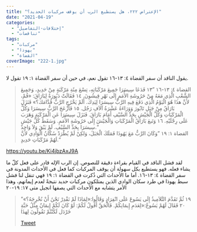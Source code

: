 ```yaml
---
title: "الإعتراض ٢٢٢، هل يستطيع الرب أن يوقف مركبات الحديد؟"
date: "2021-04-19"
categories: 
  - "إختلافات-التفاصيل"
  - "تناقضات"
tags: 
  - "مركبات"
  - "يهوذا"
  - "القضاة"
coverImage: "222-1.jpg"
---
```


يقول الناقد أن سفر القضاة ٤: ١٣-١٦ تقول نعم، في حين أن سفر القضاة ١: ١٩ تقول لا.

> القضاة ٤: ١٣-١٦ ”١٣ فَدَعَا سِيسَرَا جَمِيعَ مَرْكَبَاتِهِ، تِسْعَ مِئَةِ مَرْكَبَةٍ مِنْ حَدِيدٍ، وَجَمِيعَ الشَّعْبِ الَّذِي مَعَهُ مِنْ حَرُوشَةِ الأُمَمِ إِلَى نَهْرِ قِيشُونَ. ١٤ فَقَالَتْ دَبُورَةُ لِبَارَاقَ: «قُمْ، لأَنَّ هذَا هُوَ الْيَوْمُ الَّذِي دَفَعَ فِيهِ الرَّبُّ سِيسَرَا لِيَدِكَ. أَلَمْ يَخْرُجِ الرَّبُّ قُدَّامَكَ؟» فَنَزَلَ بَارَاقُ مِنْ جَبَلِ تَابُورَ وَوَرَاءَهُ عَشْرَةُ آلاَفِ رَجُل. ١٥ فَأَزْعَجَ الرَّبُّ سِيسَرَا وَكُلَّ الْمَرْكَبَاتِ وَكُلَّ الْجَيْشِ بِحَدِّ السَّيْفِ أَمَامَ بَارَاقَ. فَنَزَلَ سِيسَرَا عَنِ الْمَرْكَبَةِ وَهَرَبَ عَلَى رِجْلَيْهِ. ١٦ وَتَبعَ بَارَاقُ الْمَرْكَبَاتِ وَالْجَيْشَ إِلَى حَرُوشَةِ الأُمَمِ. وَسَقَطَ كُلُّ جَيْشِ سِيسَرَا بِحَدِّ السَّيْفِ. لَمْ يَبْقَ وَلاَ وَاحِدٌ.“  
> القضاة ١: ١٩ ”وَكَانَ الرَّبُّ مَعَ يَهُوذَا فَمَلَكَ الْجَبَلَ، وَلكِنْ لَمْ يُطْرَدْ سُكَّانُ الْوَادِي لأَنَّ لَهُمْ مَرْكَبَاتِ حَدِيدٍ.“

https://youtu.be/Ki4jbzAxJ9A

لقد فشل الناقد في القيام بقراءة دقيقة للنصوص. إن الرب الإله قادر على فعل كلّ ما يشاء فعله. فهو يستطيع بكل سهولة أن يوقف المركبات كما فعل في الأحداث المدونة في سفر القضاة ٤: ١٣-١٦. أما ما الأحداث التي ذُكرت في القضاة ١: ١٩ فهي تنقل لنا فشل سبط يهوذا في طرد سكان الوادي الذين يمتلكون مركبات حديد نتيجةً لعدم إيمانهم، وهذا الأمر يتشابه مع الأحداث التي يصفها انجيل متى ١٧: ١٩-٢٠

> ”١٩ ثُمَّ تَقَدَّمَ التَّلاَمِيذُ إِلَى يَسُوعَ عَلَى انْفِرَادٍ وَقَالُوا:«لِمَاذَا لَمْ نَقْدِرْ نَحْنُ أَنْ نُخْرِجَهُ؟» ٢٠ فَقَالَ لَهُمْ يَسُوعُ:«لِعَدَمِ إِيمَانِكُمْ. فَالْحَقَّ أَقُولُ لَكُمْ: لَوْ كَانَ لَكُمْ إِيمَانٌ مِثْلُ حَبَّةِ خَرْدَل لَكُنْتُمْ تَقُولُونَ لِهذَا
> 
> [Tweet](http://twitter.com/share?&text=%E2%80%9D%D9%A1%D9%A9%20%D8%AB%D9%8F%D9%85%D9%8E%D9%91%20%D8%AA%D9%8E%D9%82%D9%8E%D8%AF%D9%8E%D9%91%D9%85%D9%8E%20%D8%A7%D9%84%D8%AA%D9%8E%D9%91%D9%84%D8%A7%D9%8E%D9%85%D9%90%D9%8A%D8%B0%D9%8F%20%D8%A5%D9%90%D9%84%D9%8E%D9%89%20%D9%8A%D9%8E%D8%B3%D9%8F%D9%88%D8%B9%D9%8E%20%D8%B9%D9%8E%D9%84%D9%8E%D9%89%20%D8%A7%D9%86%D9%92%D9%81%D9%90%D8%B1%D9%8E%D8%A7%D8%AF%D9%8D%20%D9%88%D9%8E%D9%82%D9%8E%D8%A7%D9%84%D9%8F%D9%88%D8%A7%3A%C2%AB%D9%84%D9%90%D9%85%D9%8E%D8%A7%D8%B0%D9%8E%D8%A7%20%D9%84%D9%8E%D9%85%D9%92%20%D9%86%D9%8E%D9%82%D9%92%D8%AF%D9%90%D8%B1%D9%92%20%D9%86%D9%8E%D8%AD%D9%92%D9%86%D9%8F%20%D8%A3%D9%8E%D9%86%D9%92%20%D9%86%D9%8F%D8%AE%D9%92%D8%B1%D9%90%D8%AC%D9%8E%D9%87%D9%8F%D8%9F%C2%BB%20%D9%A2%D9%A0%20%D9%81%D9%8E%D9%82%D9%8E%D8%A7%D9%84%D9%8E%20%D9%84%D9%8E%D9%87%D9%8F%D9%85%D9%92%20%D9%8A%D9%8E%D8%B3%D9%8F%D9%88%D8%B9%D9%8F%3A%C2%AB%D9%84%D9%90%D8%B9%D9%8E%D8%AF%D9%8E%D9%85%D9%90%20%D8%A5%D9%90%D9%8A%D9%85%D9%8E%D8%A7%D9%86%D9%90%D9%83%D9%8F%D9%85%D9%92.%20%D9%81%D9%8E%D8%A7%D9%84%D9%92%D8%AD%D9%8E%D9%82%D9%8E%D9%91%20%D8%A3%D9%8E%D9%82%D9%8F%D9%88%D9%84%D9%8F%20%D9%84%D9%8E%D9%83%D9%8F%D9%85%D9%92%3A%20%D9%84%D9%8E%D9%88%D9%92%20%D9%83%D9%8E%D8%A7%D9%86%D9%8E%20%D9%84%D9%8E%D9%83%D9%8F%D9%85%D9%92%20%D8%A5%D9%90%D9%8A%D9%85%D9%8E%D8%A7%D9%86%D9%8C%20%D9%85%D9%90%D8%AB%D9%92%D9%84%D9%8F%20%D8%AD%D9%8E%D8%A8%D9%8E%D9%91%D8%A9%D9%90%20%D8%AE%D9%8E%D8%B1%D9%92%D8%AF%D9%8E%D9%84%20%D9%84%D9%8E%D9%83%D9%8F%D9%86%D9%92%D8%AA%D9%8F%D9%85%D9%92%20%D8%AA%D9%8E%D9%82%D9%8F%D9%88%D9%84%D9%8F%D9%88%D9%86%D9%8E%20%D9%84%D9%90%D9%87%D8%B0%D9%8E%D8%A7%20&url=https://reasonofhope.com/2021/04/19/objection222/)
